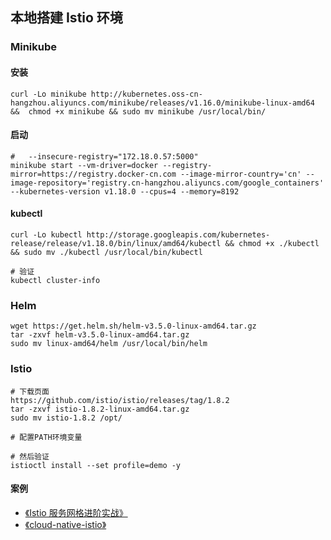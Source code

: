 ## 本地搭建 Istio 环境

### Minikube

#### 安装

```shell
curl -Lo minikube http://kubernetes.oss-cn-hangzhou.aliyuncs.com/minikube/releases/v1.16.0/minikube-linux-amd64 &&  chmod +x minikube && sudo mv minikube /usr/local/bin/
```

#### 启动

```shell
#   --insecure-registry="172.18.0.57:5000"
minikube start --vm-driver=docker --registry-mirror=https://registry.docker-cn.com --image-mirror-country='cn' --image-repository='registry.cn-hangzhou.aliyuncs.com/google_containers' --kubernetes-version v1.18.0 --cpus=4 --memory=8192
```

#### kubectl

```shell
curl -Lo kubectl http://storage.googleapis.com/kubernetes-release/release/v1.18.0/bin/linux/amd64/kubectl && chmod +x ./kubectl && sudo mv ./kubectl /usr/local/bin/kubectl

# 验证
kubectl cluster-info
```

### Helm

```shell
wget https://get.helm.sh/helm-v3.5.0-linux-amd64.tar.gz
tar -zxvf helm-v3.5.0-linux-amd64.tar.gz
sudo mv linux-amd64/helm /usr/local/bin/helm
```

### Istio

```shell
# 下载页面
https://github.com/istio/istio/releases/tag/1.8.2
tar -zxvf istio-1.8.2-linux-amd64.tar.gz
sudo mv istio-1.8.2 /opt/

# 配置PATH环境变量

# 然后验证
istioctl install --set profile=demo -y
```

#### 案例

- [《Istio 服务网格进阶实战》](https://www.servicemesher.com/istio-handbook/)
- [《cloud-native-istio》](https://github.com/feixiao/cloud-native-istio)
